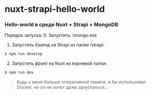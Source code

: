 # nuxt-strapi-hello-world

### Hello-world в среде Nuxt + Strapi + MongoDB

Порядок запуска:
0. Запустить .\mongo.exe
1. Запустить бэкенд на Strapi из папки /strapi:
```bash
$ npm run develop
```
2. Запустить фронт на Nuxt из корневой папки:
```bash
$ npm run dev
```

> Будь у меня больше оперативной памяти, я бы использовал Docker, но он не хочет даже запускаться...
